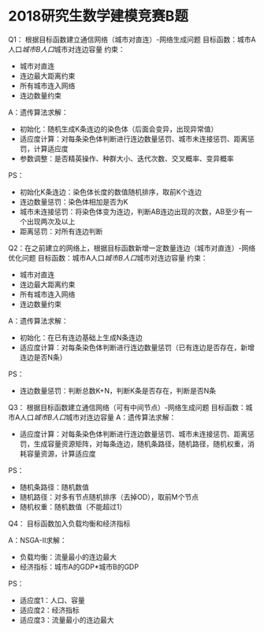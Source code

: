 # 2018研究生数学建模竞赛B题
Q1：
根据目标函数建立通信网络（城市对直连）-网络生成问题
目标函数：城市A人口*城市B人口*城市对连边容量
约束：
* 城市对直连
* 连边最大距离约束
* 所有城市连入网络
* 连边数量约束


A：遗传算法求解：
* 初始化：随机生成K条连边的染色体（后面会变异，出现异常值）
* 适应度计算：对每条染色体判断进行连边数量惩罚、城市未连接惩罚、距离惩罚，计算适应度
* 参数调整：是否精英操作、种群大小、迭代次数、交叉概率、变异概率


PS：
* 初始化K条连边：染色体长度的数值随机排序，取前K个连边
* 连边数量惩罚：染色体相加是否为K
* 城市未连接惩罚：将染色体变为连边，判断AB连边出现的次数，AB至少有一个出现两次及以上
* 距离惩罚：对所有连边判断



Q2：在之前建立的网络上，根据目标函数新增一定数量连边（城市对直连）-网络优化问题
目标函数：城市A人口*城市B人口*城市对连边容量
约束：
* 城市对直连
* 连边最大距离约束
* 所有城市连入网络
* 连边数量约束


A：遗传算法求解：
* 初始化：在已有连边基础上生成N条连边
* 适应度计算：对每条染色体判断进行连边数量惩罚（已有连边是否存在，新增连边是否N条）


PS：
* 连边数量惩罚：判断总数K+N，判断K条是否存在，判断是否N条



Q3：
根据目标函数建立通信网络（可有中间节点）-网络生成问题
目标函数：城市A人口*城市B人口*城市对连边容量
A：遗传算法求解：
* 适应度计算：对每条染色体判断进行连边数量惩罚、城市未连接惩罚、距离惩罚，生成容量资源矩阵，对每条连边，随机条路径，随机路径，随机权重，消耗容量资源，计算适应度


PS：
* 随机条路径：随机数值
* 随机路径：对多有节点随机排序（去掉OD），取前M个节点
* 随机权重：随机数值（不能超过1）


Q4：
目标函数加入负载均衡和经济指标

A：NSGA-Ⅱ求解：
* 负载均衡：流量最小的连边最大
* 经济指标：城市A的GDP*城市B的GDP


PS：
* 适应度1：人口、容量
* 适应度2：经济指标
* 适应度3：流量最小的连边最大


